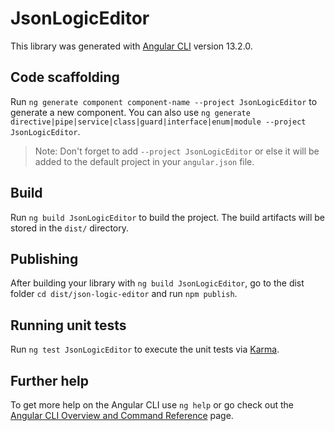# JsonLogicEditor

This library was generated with [Angular CLI](https://github.com/angular/angular-cli) version 13.2.0.

## Code scaffolding

Run `ng generate component component-name --project JsonLogicEditor` to generate a new component. You can also use `ng generate directive|pipe|service|class|guard|interface|enum|module --project JsonLogicEditor`.
> Note: Don't forget to add `--project JsonLogicEditor` or else it will be added to the default project in your `angular.json` file. 

## Build

Run `ng build JsonLogicEditor` to build the project. The build artifacts will be stored in the `dist/` directory.

## Publishing

After building your library with `ng build JsonLogicEditor`, go to the dist folder `cd dist/json-logic-editor` and run `npm publish`.

## Running unit tests

Run `ng test JsonLogicEditor` to execute the unit tests via [Karma](https://karma-runner.github.io).

## Further help

To get more help on the Angular CLI use `ng help` or go check out the [Angular CLI Overview and Command Reference](https://angular.io/cli) page.
